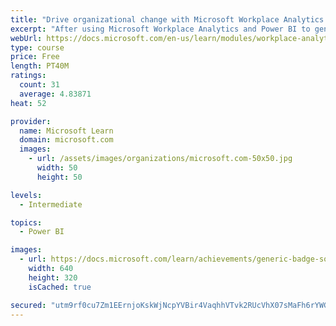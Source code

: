 ```yaml
---
title: "Drive organizational change with Microsoft Workplace Analytics and MyAnalytics"
excerpt: "After using Microsoft Workplace Analytics and Power BI to generate insights about your employees’ work behaviors, you’ll learn about the Microsoft 365 features that can be tools to implement and measure the changes you’ve identified. You’ll learn how to initiate common change practices and what tools and tactics are the most useful."
webUrl: https://docs.microsoft.com/en-us/learn/modules/workplace-analytics-ways-working-action/
type: course
price: Free
length: PT40M
ratings:
  count: 31
  average: 4.83871
heat: 52

provider:
  name: Microsoft Learn
  domain: microsoft.com
  images:
    - url: /assets/images/organizations/microsoft.com-50x50.jpg
      width: 50
      height: 50

levels:
  - Intermediate

topics:
  - Power BI

images:
  - url: https://docs.microsoft.com/learn/achievements/generic-badge-social.png
    width: 640
    height: 320
    isCached: true

secured: "utm9rf0cu7Zm1EErnjoKskWjNcpYVBir4VaqhhVTvk2RUcVhX07sMaFh6rYWG4P917ZWHgn+oA8OwBkRA1QmZXmv5cSX7+Z7uqTOyssvM+9vw00+cNjtxCdJkjsbER50yRGzuVTR7KcOm4detEYE5VNNAaIYhSWBYAIDeDkpABmuEaX8E6jTECU4Nq1072nKR4UX2UMB07gaYweGkL3xnCJZvSBEl4xLc/89x4uadzfAYv8GiMTKoOgO6zB9YPLTBli3jUGuevMHoaWstC3XCeGB/f9IuSWXqwf0iWzFcG58fc1r8cFU3FS57A3/bjNiGGXIvvhB8zLdYCQNZn8LKPwKn6ow7Smw1TG1SuzXM6WHymKQGjkFmdpgVHNFtjLmSxdigCXeHOJodqu0tQN7RT3y/ZSpPqBF+HX2Wkcx6KI=;IFtnpRm2w/I/M5tOVHUpRA=="
---
```


